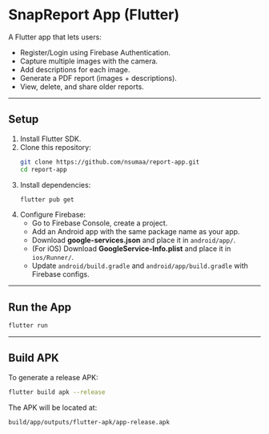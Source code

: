 # SnapReport App (Flutter)

A Flutter app that lets users:
- Register/Login using Firebase Authentication.
- Capture multiple images with the camera.
- Add descriptions for each image.
- Generate a PDF report (images + descriptions).
- View, delete, and share older reports.

---

## Setup

1. Install Flutter SDK.
2. Clone this repository:
   ```bash
   git clone https://github.com/nsumaa/report-app.git
   cd report-app
   ```
3. Install dependencies:
   ```bash
   flutter pub get
   ```
4. Configure Firebase:
   - Go to Firebase Console, create a project.
   - Add an Android app with the same package name as your app.
   - Download **google-services.json** and place it in `android/app/`.
   - (For iOS) Download **GoogleService-Info.plist** and place it in `ios/Runner/`.
   - Update `android/build.gradle` and `android/app/build.gradle` with Firebase configs.

---

## Run the App
```bash
flutter run
```

---

## Build APK

To generate a release APK:

```bash
flutter build apk --release
```

The APK will be located at:

```
build/app/outputs/flutter-apk/app-release.apk
```